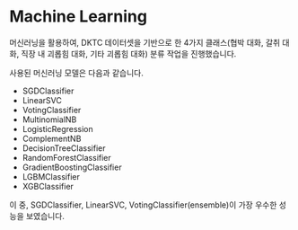 # Machine Learning 

머신러닝을 활용하여, DKTC 데이터셋을 기반으로 한 4가지 클래스(협박 대화, 갈취 대화, 직장 내 괴롭힘 대화, 기타 괴롭힘 대화) 분류 작업을 진행했습니다.   

사용된 머신러닝 모델은 다음과 같습니다.
- SGDClassifier
- LinearSVC
- VotingClassifier
- MultinomialNB
- LogisticRegression
- ComplementNB
- DecisionTreeClassifier
- RandomForestClassifier
- GradientBoostingClassifier
- LGBMClassifier
- XGBClassifier

이 중, SGDClassifier, LinearSVC, VotingClassifier(ensemble)이 가장 우수한 성능을 보였습니다.  

